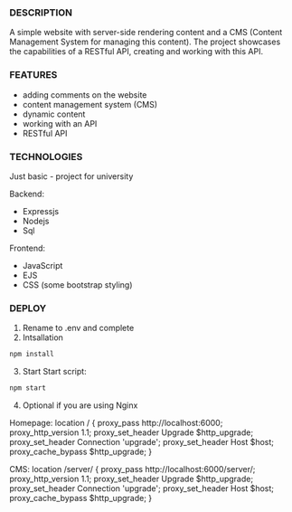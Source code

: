 ### DESCRIPTION
A simple website with server-side rendering content and a CMS (Content Management System for managing this content). The project showcases the capabilities of a RESTful API, creating and working with this API.

### FEATURES
- adding comments on the website
- content management system (CMS)
- dynamic content
- working with an API
- RESTful API

### TECHNOLOGIES
Just basic - project for university

Backend:
- Expressjs
- Nodejs
- Sql

Frontend:
- JavaScript
- EJS
- CSS (some bootstrap styling)

### DEPLOY

1. Rename to .env and complete
2. Intsallation
```bash
npm install
```
3. Start
Start script:
```bash
npm start
```
4. Optional if you are using Nginx
   
Homepage:
location / {
        proxy_pass http://localhost:6000;
        proxy_http_version 1.1;
        proxy_set_header Upgrade $http_upgrade;
        proxy_set_header Connection 'upgrade';
        proxy_set_header Host $host;
        proxy_cache_bypass $http_upgrade;
}

CMS:
location /server/ {
        proxy_pass http://localhost:6000/server/;
        proxy_http_version 1.1;
        proxy_set_header Upgrade $http_upgrade;
        proxy_set_header Connection 'upgrade';
        proxy_set_header Host $host;
        proxy_cache_bypass $http_upgrade;
}


